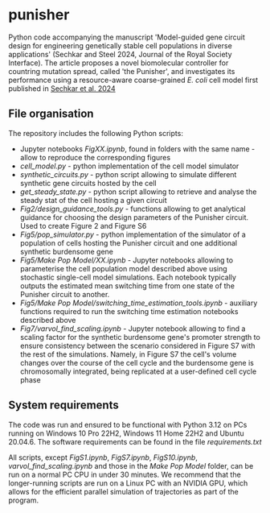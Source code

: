 # punisher
Python code accompanying the manuscript 'Model-guided gene circuit design for engineering genetically stable cell populations in diverse applications' (Sechkar and Steel 2024, Journal of the Royal Society Interface). The article proposes a novel biomolecular controller for countring mutation spread, called 'the Punisher', and investigates its performance using a resource-aware coarse-grained _E. coli_ cell model first published in [Sechkar et al. 2024](https://www.nature.com/articles/s41467-024-46410-9) 

## File organisation
The repository includes the following Python scripts:
- Jupyter notebooks _FigXX.ipynb_, found in folders with the same name - allow to reproduce the corresponding figures
- _cell_model.py_ - python implementation of the cell model simulator
- _synthetic_circuits.py_ - python script allowing to simulate different synthetic gene circuits hosted by the cell
- _get_steady_state.py_ - python script allowing to retrieve and analyse the steady stat of the cell hosting a given circuit
- _Fig2/design_guidance_tools.py_ - functions allowing to get analytical guidance for choosing the design parameters of the Punisher circuit. Used to create Figure 2 and Figure S6
- _Fig5/pop_simulator.py_ - python implementation of the simulator of a population of cells hosting the Punisher circuit and one additional synthetic burdensome gene
- _Fig5/Make Pop Model/XX.ipynb_ - Jupyter notebooks allowing to parameterise the cell population model described above using stochastic single-cell model simulations. Each notebook typically outputs the estimated mean switching time from one state of the Punisher circuit to another.
- _Fig5/Make Pop Model/switching_time_estimation_tools.ipynb_ - auxiliary functions required to run the switching time estimation notebooks described above
- _Fig7/varvol_find_scaling.ipynb_ - Jupyter notebook allowing to find a scaling factor for the synthetic burdensome gene's promoter strength to ensure consistency between the scenario considered in Figure S7 with the rest of the simulations. Namely, in Figure S7 the cell's volume changes over the course of the cell cycle and the burdensome gene is chromosomally integrated, being replicated at a user-defined cell cycle phase

## System requirements
The code was run and ensured to be functional with Python 3.12 on PCs running on Windows 10 Pro 22H2, Windows 11 Home 22H2 and Ubuntu 20.04.6. The software requirements can be found in the file _requirements.txt_

All scripts, except _FigS1.ipynb_, _FigS7.ipynb_, _FigS10.ipynb_, _varvol_find_scaling.ipynb_ and those in the _Make Pop Model_ folder, can be run on a normal PC CPU in under 30 minutes. We recommend that the longer-running scripts are run on a Linux PC with an NVIDIA GPU, which allows for the efficient parallel simulation of trajectories as part of the program.
